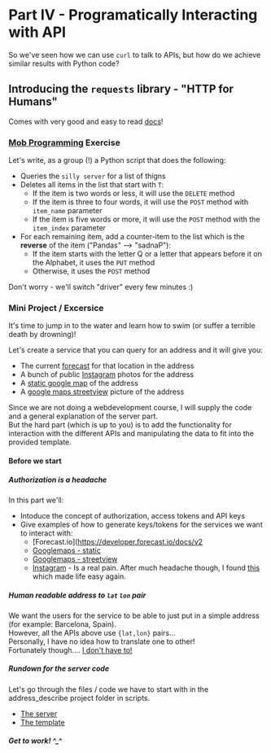 # Part IV - Programatically Interacting with API

So we've seen how we can use `curl` to talk to APIs, but how do we achieve similar results with Python code?  

## Introducing the `requests` library - "HTTP for Humans"

Comes with very good and easy to read [docs](http://docs.python-requests.org/en/master/)!

### [Mob Programming](https://en.wikipedia.org/wiki/Mob_programming) Exercise

Let's write, as a group (!) a Python script that does the following:

* Queries the `silly server` for a list of thigns
* Deletes all items in the list that start with `T`:
  * If the item is two words or less, it will use the `DELETE` method
  * If the item is three to four words, it will use the `POST` method with `item_name` parameter
  * If the item is five words or more, it will use the `POST` method with the `item_index` parameter
* For each remaining item, add a counter-item to the list which is the **reverse** of the item ("Pandas" --> "sadnaP"):
  * If the item starts with the letter Q or a letter that appears before it on the Alphabet, it uses the `PUT` method
  * Otherwise, it uses the `POST` method
  
Don't worry - we'll switch "driver" every few minutes :)


### Mini Project / Excersice

It's time to jump in to the water and learn how to swim (or suffer a terrible death by drowning)!

Let's create a service that you can query for an address and it will give you:

* The current [forecast](https://developer.forecast.io/docs/v2) for that location in the address
* A bunch of public [Instagram](https://www.instagram.com/developer/endpoints/media/) photos for the address
* A [static google map](https://developers.google.com/maps/documentation/static-maps/intro) of the address
* A [google maps streetview](https://developers.google.com/maps/documentation/streetview/intro) picture of the address

Since we are not doing a webdevelopment course, I will supply the code and a general explanation of the server part.  
But the hard part (which is up to you) is to add the functionality for interaction with the different APIs and manipulating the data to fit into the provided template.

#### Before we start

##### Authorization is a headache

In this part we'll:

* Intoduce the concept of authorization, access tokens and API keys
* Give examples of how to generate keys/tokens for the services we want to interact with:
  * [Forecast.io](https://developer.forecast.io/docs/v2
  * [Googlemaps - static](https://developers.google.com/maps/documentation/static-maps/intro)
  * [Googlemaps - streetview](https://developers.google.com/maps/documentation/streetview/intro)
  * [Instagram](https://www.instagram.com/developer/endpoints/media/) - Is a real pain. After much headache though, I found [this](http://services.chrisriversdesign.com/instagram-token) which made life easy again.


##### Human readable address to `lat` `lon` pair

We want the users for the service to be able to just put in a simple address (for example: Barcelona, Spain).  
However, all the APIs above use `{lat,lon}` pairs...  
Personally, I have no idea how to translate one to other!  
Fortunately though.... [I don't have to!](http://lmgtfy.com/?q=python+address+to+lat+lon#)

##### Rundown for the server code

Let's go through the files / code we have to start with in the address_describe project folder in scripts.

* [The server](./scripts/address_describe/simple_flask_server.py)
* [The template](./scripts/address_describe/templates/address.html)

##### Get to work! ^_^
